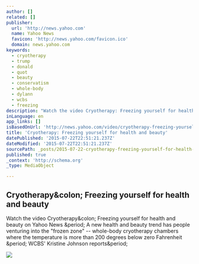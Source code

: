 ```yaml
---
author: []
related: []
publisher:
  url: 'http://news.yahoo.com'
  name: Yahoo News
  favicon: 'http://news.yahoo.com/favicon.ico'
  domain: news.yahoo.com
keywords:
  - cryotherapy
  - trump
  - donald
  - quot
  - beauty
  - conservatism
  - whole-body
  - dylann
  - wcbs
  - freezing
description: "Watch the video Cryotherapy: Freezing yourself for health and beauty on Yahoo News . A new health and beauty trend has people venturing into the \"frozen zone\" -- whole-body cryotherapy chambers where the temperature is more than 200 degrees below zero Fahrenheit . WCBS' Kristine Johnson reports."
inLanguage: en
app_links: []
isBasedOnUrl: 'http://news.yahoo.com/video/cryotherapy-freezing-yourself-health-beauty-205038037-cbs.html;_ylt=AwrSbgLcHLBVlkEAoUxXNyoA;_ylu=X3oDMTEyMDdjbHVuBGNvbG8DZ3ExBHBvcwM1BHZ0aWQDQjAyODJfMQRzZWMDc3I-'
title: 'Cryotherapy: Freezing yourself for health and beauty'
datePublished: '2015-07-22T22:51:21.237Z'
dateModified: '2015-07-22T22:51:21.237Z'
sourcePath: _posts/2015-07-22-cryotherapy-freezing-yourself-for-health-and-beauty.md
published: true
_context: 'http://schema.org'
_type: MediaObject

---
```

<article style=""><h1>Cryotherapy&amp;colon; Freezing yourself for health and beauty</h1><p>Watch the video Cryotherapy&amp;colon; Freezing yourself for health and beauty on Yahoo News &amp;period; A new health and beauty trend has people venturing into the "frozen zone" -- whole-body cryotherapy chambers where the temperature is more than 200 degrees below zero Fahrenheit &amp;period; WCBS' Kristine Johnson reports&amp;period;</p><img src="http://l1.yimg.com/bt/api/res/1.2/f89POI8ur_1GtmF_8c0B.A--/YXBwaWQ9eW5ld3M7cT03NTt3PTYwMA--/http://media.zenfs.com/en-US/video/video.cbstv.com/74081ddbc5a74486d4af8a4ae586b4a4.cf.png" /></article>